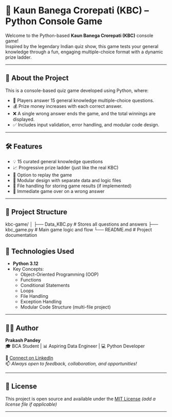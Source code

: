 # 🎯 Kaun Banega Crorepati (KBC) – Python Console Game

Welcome to the Python-based **Kaun Banega Crorepati (KBC)** console game!  
Inspired by the legendary Indian quiz show, this game tests your general knowledge through a fun, engaging multiple-choice format with a dynamic prize ladder.

---

## 🧠 About the Project

This is a console-based quiz game developed using Python, where:

- 🎯 Players answer 15 general knowledge multiple-choice questions.
- 💰 Prize money increases with each correct answer.
- ❌ A single wrong answer ends the game, and the total winnings are displayed.
- ✅ Includes input validation, error handling, and modular code design.

---

## 🛠️ Features

- 💡 15 curated general knowledge questions
- 📈 Progressive prize ladder (just like the real KBC)
- 🔁 Option to replay the game
- 📂 Modular design with separate data and logic files
- 📄 File handling for storing game results (if implemented)
- 🚫 Immediate game over on a wrong answer

---

## 📂 Project Structure

kbc-game/
│
├── Data_KBC.py     # Stores all questions and answers
├── kbc_game.py     # Main game logic and flow
└── README.md       # Project documentation

## 🐍 Technologies Used

- **Python 3.12**
- Key Concepts:
  - Object-Oriented Programming (OOP)
  - Functions
  - Conditional Statements
  - Loops
  - File Handling
  - Exception Handling
  - Modular Code Structure (multi-file project)

---

## 👨‍💻 Author

**Prakash Pandey**  
🎓 BCA Student | 📊 Aspiring Data Engineer | 💻 Python Developer  

🔗 [Connect on LinkedIn](https://www.linkedin.com/in/prakash-pandey-2827522b1/)  
📫 *Always open to feedback, collaboration, and opportunities!*

---

## 📜 License

This project is open source and available under the [MIT License](LICENSE) *(add a license file if applicable)*

---


